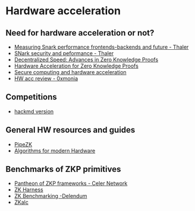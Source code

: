 # Hardware acceleration

## Need for hardware acceleration or not?

- [Measuring Snark performance frontends-backends and future - Thaler](https://a16zcrypto.com/measuring-snark-performance-frontends-backends-and-the-future/)
- [SNark security and peformance - Thaler](https://a16zcrypto.com/snark-security-and-performance/)
- [Decentralized Speed: Advances in Zero Knowledge Proofs](https://a16z.com/2022/04/15/zero-knowledge-proofs-hardware-decentralization-innovation/)
- [Hardware Acceleration for Zero Knowledge Proofs](https://www.paradigm.xyz/2022/04/zk-hardware)
- [Secure computing and hardware acceleration](https://www.sigarch.org/cryptography-for-secure-computing-a-new-hardware-acceleration-opportunity/)
- [HW acc review - 0xmonia](https://hackmd.io/@0xMonia/SkQ6-oRz3?utm_source=substack&utm_medium=email)

## Competitions

<!-- - [Zprize submissions summary - entropy](broken-link:https://www.entropy1729.com/eyes-on-the-prize-an-overview-of-zprize-solutions-on-the-msm-challenge-using-cuda/) -->
  - [hackmd version](https://hackmd.io/KGbmVFoYT2-Og30qjoG3ow#bfb53425-submission)

## General HW resources and guides

- [PipeZK](https://www.microsoft.com/en-us/research/publication/pipezk-accelerating-zero-knowledge-proof-with-a-pipelined-architecture/)
- [Algorithms for modern Hardware](https://en.algorithmica.org/hpc/)
<!-- - [learning CUDA from scratch - entropy](broken-link:https://www.entropy1729.com/learning-cuda-from-scratch/) -->

## Benchmarks of ZKP primitives

- [Pantheon of ZKP frameworks - Celer Network](https://blog.celer.network/2023/03/01/the-pantheon-of-zero-knowledge-proof-development-frameworks/)
- [ZK Harness](https://www.zk-bench.org)
- [ZK Benchmarking -Delendum](https://github.com/delendum-xyz/zk-benchmarking)
- [ZKalc](https://zka.lc/about)